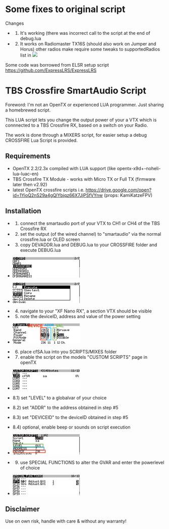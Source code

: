 # Some fixes to original script

Changes
- 1) It's working (there was incorrect call to the script at the end of debug.lua
- 2) It works on Radiomaster TX16S (should also work on Jumper and Horus) other radios make require some tweaks to supportedRadios list in ![](CROSSFIRE/DEVADDR.lua)

Some code was borrowed from ELSR setup script https://github.com/ExpressLRS/ExpressLRS

# TBS Crossfire SmartAudio Script

Foreword: I'm not an OpenTX or experienced LUA programmer. Just sharing a homebrewed script.

This LUA script lets you change the output power of your a VTX which is connnected to a TBS Crossfire RX, based on a switch on your Radio.

The work is done through a MIXERS script, for easier setup a debug CROSSFIRE Lua Script is provided.

## Requirements
- OpenTX 2.2/2.3x compiled with LUA support (like opentx-x9d+-noheli-lua-luac-en)
- TBS Crossfire TX Module - works with Micro TX or Full TX (firmware later then v2.92)
- latest OpenTX crossfire scripts i.e. https://drive.google.com/open?id=1YioQ2nS29a4gQlYbjqz66X7JjPSfVYnw (props: KamiKatzeFPV)

## Installation
 - 1) connect the smartaudio port of your VTX to CH1 or CH4 of the TBS Crossfire RX
 - 2) set the output (of the wired channel) to "smartaudio" via the normal crossfire.lua or OLED screen
 - 3) copy DEVADDR.lua and DEBUG.lua to your CROSSFIRE folder and execute DEBUG.lua 

 - ![](img/SDCARD.bmp)
 - ![](img/execute_CRSFDEBUG.bmp)
 - 4) navigate to your "XF Nano RX", a section VTX should be visible
 - 5) note the deviceID, address and value of the power setting
 - ![](img/CRSFDEBUG_DEVICES_ADDR.bmp)
 - 6) place cfSA.lua into you SCRIPTS/MIXES folder
 - 7) enable the script on the models "CUSTOM SCRIPTS" page in openTX
 - ![](img/CUSTOM_SCRIPTS.bmp)
 - 8.1) set "LEVEL" to a globalvar of your choice
 - 8.2) set "ADDR" to the address obtained in step #5
 - 8.3) set "DEVICEID" to the deviceID obtained in step #5
 - 8.4) optional, enable beep or sounds on script execution
- ![](img/cfSA_setup_page.bmp)
- 9) use SPECIAL FUNCTIONS to alter the GVAR and enter the powerlevel of choice
- ![](img/SPECIAL_FUNCTIONS_GV1.bmp)


## Disclaimer
Use on own risk, handle with care & without any warranty! 
